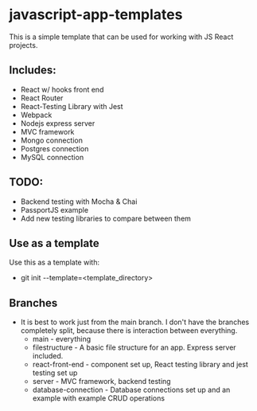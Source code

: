 # javascript-app-templates
This is a simple template that can be used for working with JS React projects.  


## Includes:
  * React w/ hooks front end
  * React Router
  * React-Testing Library with Jest
  * Webpack
  * Nodejs express server
  * MVC framework
  * Mongo connection
  * Postgres connection
  * MySQL connection

## TODO: 
  * Backend testing with Mocha & Chai
  * PassportJS example
  * Add new testing libraries to compare between them

## Use as a template
Use this as a template with:
  * git init <directory> --template=<template_directory>

## Branches
* It is best to work just from the main branch.  I don't have the branches completely split, because there is interaction between everything.
  * main - everything
  * filestructure - A basic file structure for an app.  Express server included.
  * react-front-end - component set up, React testing library and jest testing set up
  * server - MVC framework, backend testing
  * database-connection - Database connections set up and an example with example CRUD operations
